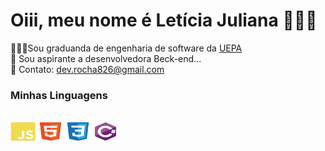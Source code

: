 # Oiii, meu nome é Letícia Juliana 👩🏻‍💻  

👩🏻‍🎓Sou graduanda de engenharia de software da [UEPA](https://www.uepa.br/)  
💭 Sou aspirante a desenvolvedora Beck-end...  
📨 Contato: dev.rocha826@gmail.com  

### Minhas Linguagens
<div style="display: inline_block"><br>
  <img align="center" alt="Leh-Js" height="30" width="40" src="https://raw.githubusercontent.com/devicons/devicon/master/icons/javascript/javascript-plain.svg">
  <img align="center" alt="Leh-HTML" height="30" width="40" src="https://raw.githubusercontent.com/devicons/devicon/master/icons/html5/html5-original.svg">
  <img align="center" alt="Leh-CSS" height="30" width="40" src="https://raw.githubusercontent.com/devicons/devicon/master/icons/css3/css3-original.svg">
  <img align="center" alt="Leh-Csharp" height="30" width="40" src="https://raw.githubusercontent.com/devicons/devicon/master/icons/csharp/csharp-original.svg">
</div>
